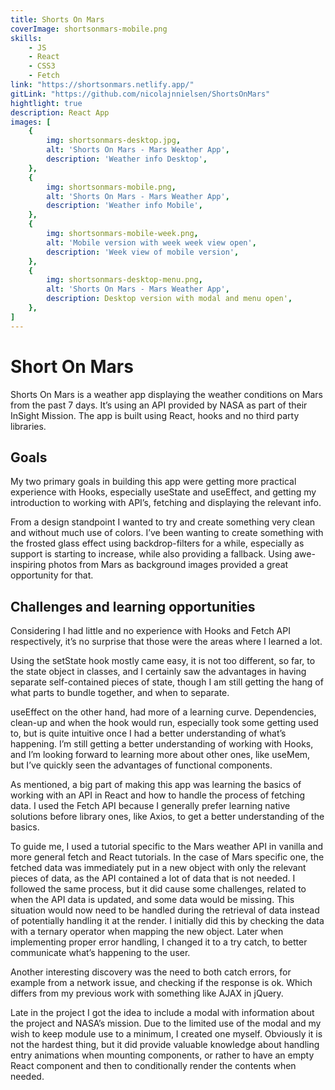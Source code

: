 ```yaml
---
title: Shorts On Mars
coverImage: shortsonmars-mobile.png
skills: 
    - JS
    - React
    - CSS3
    - Fetch
link: "https://shortsonmars.netlify.app/"
gitLink: "https://github.com/nicolajnnielsen/ShortsOnMars"
hightlight: true
description: React App
images: [
    {
        img: shortsonmars-desktop.jpg,
        alt: 'Shorts On Mars - Mars Weather App',
        description: 'Weather info Desktop',
    },
    {
        img: shortsonmars-mobile.png,
        alt: 'Shorts On Mars - Mars Weather App',
        description: 'Weather info Mobile',
    },
    {
        img: shortsonmars-mobile-week.png,
        alt: 'Mobile version with week week view open',
        description: 'Week view of mobile version',
    },
    {
        img: shortsonmars-desktop-menu.png,
        alt: 'Shorts On Mars - Mars Weather App',
        description: Desktop version with modal and menu open',
    },
]
---
```


# Short On Mars

Shorts On Mars is a weather app displaying the weather conditions on Mars from the past 7 days. It’s using an API provided by NASA as part of their InSight Mission. The app is built using React, hooks and no third party libraries.

## Goals

My two primary goals in building this app were getting more practical experience with Hooks, especially useState and useEffect, and getting my introduction to working with API’s, fetching and displaying the relevant info. 

From a design standpoint I wanted to try and create something very clean and without much use of colors. I’ve been wanting to create something with the frosted glass effect using backdrop-filters for a while, especially as support is starting to increase, while also providing a fallback. Using awe-inspiring photos from Mars as background images provided a great opportunity for that.

## Challenges and learning opportunities

Considering I had little and no experience with Hooks and Fetch API respectively, it’s no surprise that those were the areas where I learned a lot.

Using the setState hook mostly came easy, it is not too different, so far, to the state object in classes, and I certainly saw the advantages in having separate self-contained pieces of state, though I am still getting the hang of what parts to bundle together, and when to separate.

useEffect on the other hand, had more of a learning curve. Dependencies, clean-up and when the hook would run, especially took some getting used to, but is quite intuitive once I had a better understanding of what’s happening. I’m still getting a better understanding of working with Hooks, and I’m looking forward to learning more about other ones, like useMem, but I’ve quickly seen the advantages of functional components.

As mentioned, a big part of making this app was learning the basics of working with an API in React and how to handle the process of fetching data. I used the Fetch API because I generally prefer learning native solutions before library ones, like Axios, to get a better understanding of the basics.

To guide me, I used a tutorial specific to the Mars weather API in vanilla and more general fetch and React tutorials. In the case of Mars specific one, the fetched data was immediately put in a new object with only the relevant pieces of data, as the API contained a lot of data that is not needed. I followed the same process, but it did cause some challenges, related to when the API data is updated, and some data would be missing. This situation would now need to be handled during the retrieval of data instead of potentially handling it at the render. I initially did this by checking the data with a ternary operator when mapping the new object. Later when implementing proper error handling, I changed it to a try catch, to better communicate what’s happening to the user.

Another interesting discovery was the need to both catch errors, for example from a network issue, and checking if the response is ok. Which differs from my previous work with something like AJAX in jQuery.

Late in the project I got the idea to include a modal with information about the project and NASA’s mission. Due to the limited use of the modal and my wish to keep module use to a minimum, I created one myself. Obviously it is not the hardest thing, but it did provide valuable knowledge about handling entry animations when mounting components, or rather to have an empty React component and then to conditionally render the contents when needed.